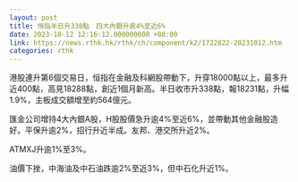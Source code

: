 ```yaml
---
layout: post
title: 恒指半日升338點　四大內銀升逾4%至近6%
date: 2023-10-12 12:16:12.000000000 +08:00
link: https://news.rthk.hk/rthk/ch/component/k2/1722822-20231012.htm
categories: rthk
---
```


港股連升第6個交易日，恒指在金融及科網股帶動下，升穿18000點以上，最多升近400點，高見18288點，創近1個月新高。半日收市升338點，報18231點，升幅1.9%，主板成交額增至約564億元。

匯金公司增持4大內銀A股，H股股價急升逾4%至近6%，並帶動其他金融股造好。平保升逾2%，招行升近半成。友邦、港交所升近2%。

ATMXJ升逾1%至3%。

油價下挫，中海油及中石油跌逾2%至近3%，但中石化升近1%。
